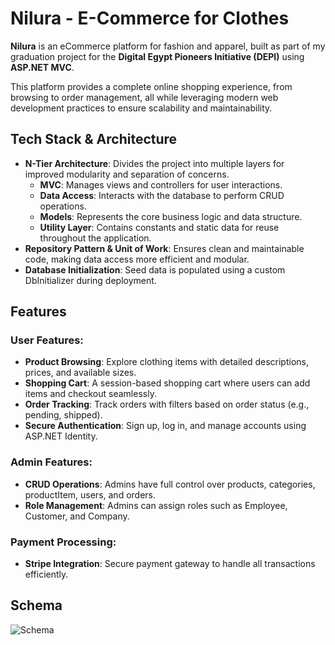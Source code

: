 # Nilura - E-Commerce for Clothes

 **Nilura** is an eCommerce platform for fashion and apparel, built as part of my graduation project for the **Digital Egypt Pioneers Initiative (DEPI)** using **ASP.NET MVC**.

 This platform provides a complete online shopping experience, from browsing to order management, all while leveraging modern web development practices to ensure scalability and maintainability.


## Tech Stack & Architecture

- **N-Tier Architecture**: Divides the project into multiple layers for improved modularity and separation of concerns.
  - **MVC**: Manages views and controllers for user interactions.
  - **Data Access**: Interacts with the database to perform CRUD operations.
  - **Models**: Represents the core business logic and data structure.
  - **Utility Layer**: Contains constants and static data for reuse throughout the application.
- **Repository Pattern & Unit of Work**: Ensures clean and maintainable code, making data access more efficient and modular.
- **Database Initialization**: Seed data is populated using a custom DbInitializer during deployment.

## Features

### User Features:
- **Product Browsing**: Explore clothing items with detailed descriptions, prices, and available sizes.
- **Shopping Cart**: A session-based shopping cart where users can add items and checkout seamlessly.
- **Order Tracking**: Track orders with filters based on order status (e.g., pending, shipped).
- **Secure Authentication**: Sign up, log in, and manage accounts using ASP.NET Identity.

### Admin Features:
- **CRUD Operations**: Admins have full control over products, categories, productItem, users, and orders.
- **Role Management**: Admins can assign roles such as Employee, Customer, and Company.

### Payment Processing:
- **Stripe Integration**: Secure payment gateway to handle all transactions efficiently.


## Schema
![Schema](https://github.com/user-attachments/assets/d867ff1a-93b7-418e-9337-067d1b2b03ee)

